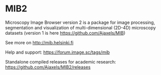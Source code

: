 # MIB2
Microscopy Image Browser version 2 is a package for image processing, segmentation and visualization of multi-dimensional (2D-4D) 
microscopy datasets (version 1 is here https://github.com/Ajaxels/MIB)

See more on http://mib.helsinki.fi

Help and support: https://forum.image.sc/tags/mib

Standalone compiled releases for academic research: https://github.com/Ajaxels/MIB2/releases
